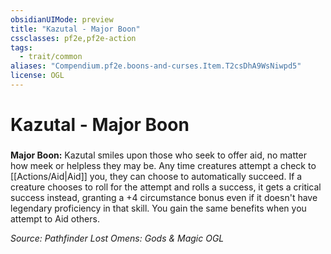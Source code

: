```yaml
---
obsidianUIMode: preview
title: "Kazutal - Major Boon"
cssclasses: pf2e,pf2e-action
tags:
  - trait/common
aliases: "Compendium.pf2e.boons-and-curses.Item.T2csDhA9WsNiwpd5"
license: OGL
---
```

# Kazutal - Major Boon

### 






**Major Boon:** Kazutal smiles upon those who seek to offer aid, no matter how meek or helpless they may be. Any time creatures attempt a check to [[Actions/Aid|Aid]] you, they can choose to automatically succeed. If a creature chooses to roll for the attempt and rolls a success, it gets a critical success instead, granting a +4 circumstance bonus even if it doesn't have legendary proficiency in that skill. You gain the same benefits when you attempt to Aid others.

*Source: Pathfinder Lost Omens: Gods & Magic*
*OGL*